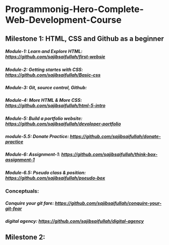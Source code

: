 # Programmonig-Hero-Complete-Web-Development-Course

## Milestone 1: HTML, CSS and Github as a beginner
##### Module-1: Learn and Explore HTML: https://github.com/sajibsaifullah/first-websie
##### Module-2: Getting startes with CSS: https://github.com/sajibsaifullah/Basic-css
##### Module-3: Git, source control, Github:
##### Module-4: More HTML & More CSS: https://github.com/sajibsaifullah/html-5-intro
##### Module-5: Build a portfolio website: https://github.com/sajibsaifullah/devoloper-portfolio
##### module-5.5: Donate Practice: https://github.com/sajibsaifullah/donate-practice
##### Module-6: Assignment-1: https://github.com/sajibsaifullah/think-box-assignment-1
##### Module-6.5: Pseudo class & position: https://github.com/sajibsaifullah/pseudo-box
### Conceptuals:
##### Conquire your git fare: https://github.com/sajibsaifullah/conquire-your-git-fear
##### digital agency: https://github.com/sajibsaifullah/digital-agency

## Milestone 2: 
